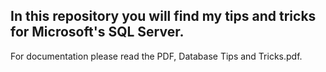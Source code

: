 ## In this repository you will find my tips and tricks for Microsoft's SQL Server.

For documentation please read the PDF, Database Tips and Tricks.pdf.
